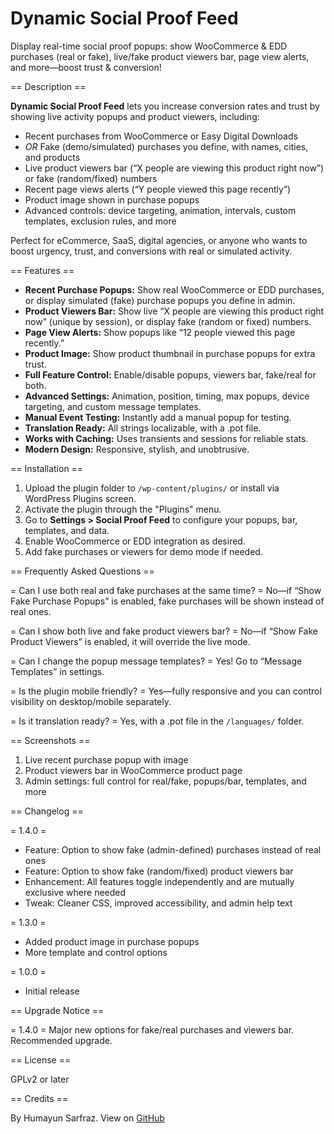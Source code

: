 # Dynamic Social Proof Feed

Display real-time social proof popups: show WooCommerce & EDD purchases (real or fake), live/fake product viewers bar, page view alerts, and more—boost trust & conversion!

== Description ==

**Dynamic Social Proof Feed** lets you increase conversion rates and trust by showing live activity popups and product viewers, including:

- Recent purchases from WooCommerce or Easy Digital Downloads
- *OR* Fake (demo/simulated) purchases you define, with names, cities, and products
- Live product viewers bar (“X people are viewing this product right now”) or fake (random/fixed) numbers
- Recent page views alerts (“Y people viewed this page recently”)
- Product image shown in purchase popups
- Advanced controls: device targeting, animation, intervals, custom templates, exclusion rules, and more

Perfect for eCommerce, SaaS, digital agencies, or anyone who wants to boost urgency, trust, and conversions with real or simulated activity.

== Features ==

* **Recent Purchase Popups:** Show real WooCommerce or EDD purchases, or display simulated (fake) purchase popups you define in admin.
* **Product Viewers Bar:** Show live “X people are viewing this product right now” (unique by session), or display fake (random or fixed) numbers.
* **Page View Alerts:** Show popups like “12 people viewed this page recently.”
* **Product Image:** Show product thumbnail in purchase popups for extra trust.
* **Full Feature Control:** Enable/disable popups, viewers bar, fake/real for both.
* **Advanced Settings:** Animation, position, timing, max popups, device targeting, and custom message templates.
* **Manual Event Testing:** Instantly add a manual popup for testing.
* **Translation Ready:** All strings localizable, with a .pot file.
* **Works with Caching:** Uses transients and sessions for reliable stats.
* **Modern Design:** Responsive, stylish, and unobtrusive.

== Installation ==

1. Upload the plugin folder to `/wp-content/plugins/` or install via WordPress Plugins screen.
2. Activate the plugin through the "Plugins" menu.
3. Go to **Settings > Social Proof Feed** to configure your popups, bar, templates, and data.
4. Enable WooCommerce or EDD integration as desired.
5. Add fake purchases or viewers for demo mode if needed.

== Frequently Asked Questions ==

= Can I use both real and fake purchases at the same time? =
No—if “Show Fake Purchase Popups” is enabled, fake purchases will be shown instead of real ones.

= Can I show both live and fake product viewers bar? =
No—if “Show Fake Product Viewers” is enabled, it will override the live mode.

= Can I change the popup message templates? =
Yes! Go to “Message Templates” in settings.

= Is the plugin mobile friendly? =
Yes—fully responsive and you can control visibility on desktop/mobile separately.

= Is it translation ready? =
Yes, with a .pot file in the `/languages/` folder.

== Screenshots ==

1. Live recent purchase popup with image
2. Product viewers bar in WooCommerce product page
3. Admin settings: full control for real/fake, popups/bar, templates, and more

== Changelog ==

= 1.4.0 =
* Feature: Option to show fake (admin-defined) purchases instead of real ones
* Feature: Option to show fake (random/fixed) product viewers bar
* Enhancement: All features toggle independently and are mutually exclusive where needed
* Tweak: Cleaner CSS, improved accessibility, and admin help text

= 1.3.0 =
* Added product image in purchase popups
* More template and control options

= 1.0.0 =
* Initial release

== Upgrade Notice ==

= 1.4.0 =
Major new options for fake/real purchases and viewers bar. Recommended upgrade.

== License ==

GPLv2 or later

== Credits ==

By Humayun Sarfraz. View on [GitHub](https://github.com/humayun-sarfraz/dynamic-social-proof-feed)

